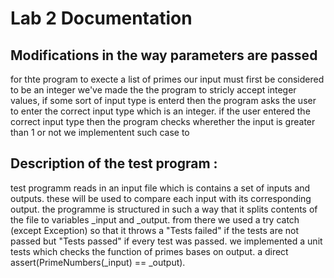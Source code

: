 # Lab 2 Documentation

## Modifications in the way parameters are passed
for thte program to execte a list of primes our input must first be considered to be an integer we've
made the the program to stricly accept integer values, if some sort of input type is enterd then the program 
asks the user to enter the correct input type which is an  integer.
if the user entered the correct input type then the program checks wherether the input is greater than 1 or not we
implementent such case to 
## Description of the test program :

test programm reads in an input file which is contains a set of inputs and outputs.
these will be used to compare each input with its corresponding output. the programme is
structured in such a way that it splits contents of the file to variables _input and _output.
from there we used a try catch (except Exception) so that it throws a "Tests failed" if the tests 
are not passed but "Tests passed" if every test was passed.
we implemented a unit tests which checks the function of primes bases on output.
a direct assert(PrimeNumbers(_input) == _output).


